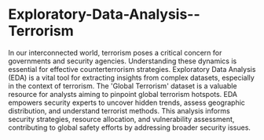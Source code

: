 # Exploratory-Data-Analysis--Terrorism
In our interconnected world, terrorism poses a critical concern for governments and security agencies. Understanding these dynamics is essential for effective counterterrorism strategies. Exploratory Data Analysis (EDA) is a vital tool for extracting insights from complex datasets, especially in the context of terrorism. The 'Global Terrorism' dataset is a valuable resource for analysts aiming to pinpoint global terrorism hotspots. EDA empowers security experts to uncover hidden trends, assess geographic distribution, and understand terrorist methods. This analysis informs security strategies, resource allocation, and vulnerability assessment, contributing to global safety efforts by addressing broader security issues.
